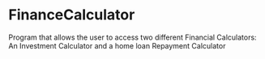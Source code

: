 # FinanceCalculator
Program that allows the user to access two different Financial Calculators: An Investment Calculator and a home loan Repayment Calculator
